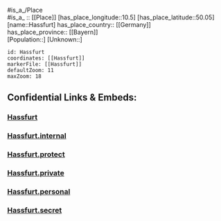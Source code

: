 ﻿---
location: [50.05,10.5] 
mapzoom: [7,12] 
mapmarker: city 
type: City
tags:
- geo/City


SpocWebEntityId: 30795
isDeleted: false
confidential: public

---
#is_a_/Place  
#is_a_ :: [[Place]] 
[has_place_longitude::10.5] 
[has_place_latitude::50.05] 
[name::Hassfurt] 
has_place_country:: [[Germany]]  
has_place_province:: [[Bayern]]  
[Population::] 
[Unknown::] 


```leaflet
id: Hassfurt
coordinates: [[Hassfurt]] 
markerFile: [[Hassfurt]] 
defaultZoom: 11 
maxZoom: 18
```


## Confidential Links & Embeds: 

### [Hassfurt](/_public/Earth/Continent/Europe/Europe~Central/Germany/Germany~West/Bayern/counties~Bayern/Haßberge/cities~Haßberge/Haßfurt/City/Hassfurt.md) 

### [Hassfurt.internal](/_internal/Earth/Continent/Europe/Europe~Central/Germany/Germany~West/Bayern/counties~Bayern/Haßberge/cities~Haßberge/Haßfurt/City/Hassfurt.internal.md) 

### [Hassfurt.protect](/_protect/Earth/Continent/Europe/Europe~Central/Germany/Germany~West/Bayern/counties~Bayern/Haßberge/cities~Haßberge/Haßfurt/City/Hassfurt.protect.md) 

### [Hassfurt.private](/_private/Earth/Continent/Europe/Europe~Central/Germany/Germany~West/Bayern/counties~Bayern/Haßberge/cities~Haßberge/Haßfurt/City/Hassfurt.private.md) 

### [Hassfurt.personal](/_personal/Earth/Continent/Europe/Europe~Central/Germany/Germany~West/Bayern/counties~Bayern/Haßberge/cities~Haßberge/Haßfurt/City/Hassfurt.personal.md) 

### [Hassfurt.secret](/_secret/Earth/Continent/Europe/Europe~Central/Germany/Germany~West/Bayern/counties~Bayern/Haßberge/cities~Haßberge/Haßfurt/City/Hassfurt.secret.md) 
